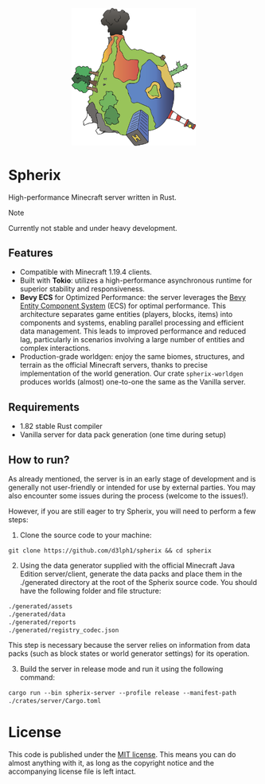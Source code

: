 <p align="center">
    <img src ="logo.png" width="250">
</p>

# Spherix

High-performance Minecraft server written in Rust.

> [!NOTE]  
> Currently not stable and under heavy development.

## Features

- Compatible with Minecraft 1.19.4 clients.
- Built with **Tokio**: utilizes a high-performance asynchronous runtime for superior 
stability and responsiveness.
- **Bevy ECS** for Optimized Performance: the server leverages the
[Bevy Entity Component System](https://github.com/bevyengine/bevy/tree/main/crates/bevy_ecs)
(ECS) for optimal performance. This architecture separates game entities (players, blocks,
items) into components and systems, enabling parallel processing and efficient data management.
This leads to improved performance and reduced lag, particularly in scenarios involving a
large number of entities and complex interactions.
- Production-grade worldgen: enjoy the same biomes, structures, and terrain as the official
Minecraft servers, thanks to precise implementation of the world generation.
Our crate `spherix-worldgen` produces worlds (almost) one-to-one the same as the Vanilla server.

## Requirements

- 1.82 stable Rust compiler
- Vanilla server for data pack generation (one time during setup)

## How to run?

As already mentioned, the server is in an early stage of development and is generally not
user-friendly or intended for use by external parties. You may also encounter some issues during
the process (welcome to the issues!).

However, if you are still eager to try Spherix, you will need to perform a few steps:

1. Clone the source code to your machine:
```shell
git clone https://github.com/d3lph1/spherix && cd spherix
```

2. Using the data generator supplied with the official Minecraft Java Edition server/client,
generate the data packs and place them in the ./generated directory at the root of the
Spherix source code. You should have the following folder and file structure:

```
./generated/assets
./generated/data
./generated/reports
./generated/registry_codec.json
```

This step is necessary because the server relies on information from data packs (such
as block states or world generator settings) for its operation.

3. Build the server in release mode and run it using the following command:

```shell
cargo run --bin spherix-server --profile release --manifest-path ./crates/server/Cargo.toml
```

# License

This code is published under the [MIT license](https://opensource.org/licenses/MIT). This means you can do almost anything with it, as long as the copyright notice and the accompanying license file is left intact.
